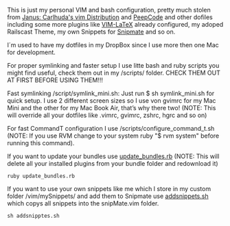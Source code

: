 This is just my personal VIM and bash configuration, pretty much stolen from [Janus: Carlhuda's vim Distribution](https://github.com/carlhuda/janus) and [PeepCode](http://peepcode.com/products/smash-into-vim-ii) and other dofiles including some more plugins like [VIM-LaTeX](http://vim-latex.sourceforge.net/) already configured, my adoped Railscast Theme, my own Snippets for [Snipmate](http://www.vim.org/scripts/script.php?script_id=2540) and so on.

I´m used to have my dotfiles in my DropBox since I use more then one Mac for development.

For proper symlinking and faster setup I use litte bash and ruby scripts you might find useful, check them out in my /scripts/ folder.
CHECK THEM OUT AT FIRST BEFORE USING THEM!!!

Fast symlinking /script/symlink_mini.sh:
Just run 
  $ sh symlink_mini.sh 
for quick setup. I use 2 different screen sizes so I use von gvimrc for my Mac Mini and the other for my Mac Book Air, that’s why there two!
(NOTE: This will override all your dotfiles like .vimrc, gvimrc, zshrc, hgrc and so on)

For fast CommandT configuration I use /scripts/configure_command_t.sh	
 (NOTE: If you use RVM change to your system ruby "$ rvm system" before running this command).

If you want to update your bundles use [update_bundles.rb](https://github.com/znake/dotfiles/blob/master/vim/update_bundles.rb) (NOTE: This will delete all your installed plugins from your bundle folder and redownload it)

    ruby update_bundles.rb

If you want to use your own snippets like me which I store in my custom folder /vim/mySnippets/ and add them to Snipmate use [addsnippets.sh](https://github.com/znake/dotfiles/blob/master/vim/mySnippets/addsnippets.sh) which copys all snippets into the snipMate.vim folder.

    sh addsnipptes.sh

